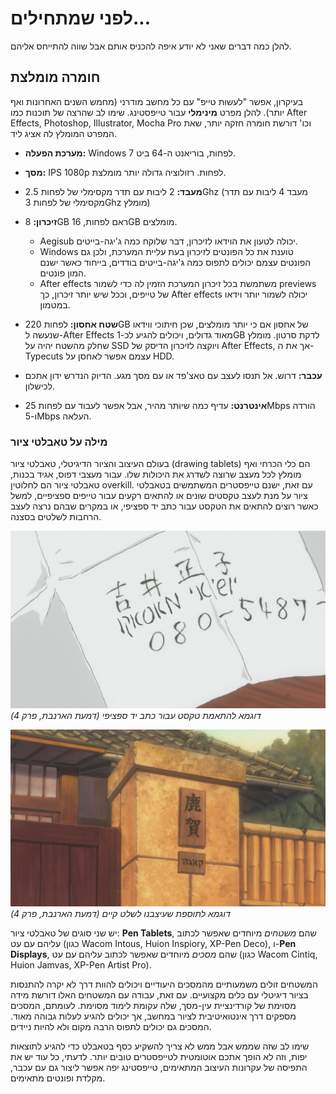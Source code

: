 # לפני שמתחילים...

להלן כמה דברים שאני לא יודע איפה להכניס אותם אבל שווה להתייחס אליהם.

## חומרה מומלצת

בעיקרון, אפשר "לעשות טייפ" עם כל מחשב מודרני
(מחמש השנים האחרונות ואף יותר).
להלן מפרט **מינימלי** עבור טייפסטינג.
שימו לב שהרצה של תוכנות כמו
After Effects, Photoshop, Illustrator, Mocha Pro וכו'
דורשת חומרה חזקה יותר, שאת המפרט המומלץ לה אציג ליד.

- **מערכת הפעלה:** Windows 7 לפחות, בוריאנט ה-64 ביט.
- **מסך:** IPS 1080p לפחות. רזולוציה גדולה יותר מומלצת.
- **מעבד:** 2 ליבות עם תדר מקסימלי של לפחות 2.5Ghz (מעבד 4 ליבות עם תדר מקסימלי של לפחות 3Ghz מומלץ)
- **זיכרון:** 8GB ראם לפחות, 16GB מומלצים.

  - Aegisub יכולה לטעון את הוידאו לזיכרון, דבר שלוקח כמה ג'יגה-בייטים.
  - Windows טוענת את כל הפונטים לזיכרון בעת עליית המערכת, ולכן גם הפונטים עצמם יכולים לתפוס כמה ג'יגה-בייטים בודדים, בייחוד כאשר ישנם המון פונטים.
  - After effects משתמשת בכל זיכרון המערכת הזמין לה כדי לשמור previews של טייפים, וככל שיש יותר זיכרון, כך After effects יכולה לשמור יותר וידאו במטמון.

- **שטח אחסון:** לפחות 220GB של אחסון אם כי יותר מומלצים,
שכן חיתוכי ווידאו שנעשה ל-After Effects
מאוד גדולים, ויכולים להגיע לכ-1GB לדקת סרטון. 
מומלץ שחלק מהשטח יהיה על SSD ויוקצה לזיכרון הדיסק של After Effects,
אך את ה-Typecuts עצמם אפשר לאחסן על HDD.

- **עכבר:** דרוש. אל תנסו לעצב עם טאצ'פד או עם מסך מגע. הדיוק הנדרש ידון אתכם לכישלון.

- **אינטרנט:** עדיף כמה שיותר מהיר, אבל אפשר לעבוד עם לפחות 25Mbps הורדה ו-5Mbps העלאה.

### מילה על טאבלטי ציור

בעולם העיצוב והציור הדיגיטלי, טאבלטי ציור (drawing tablets)
הם כלי הכרחי ואף מומלץ לכל מעצב שרוצה לשדרג את היכולות שלו.
עבור מעצבי דפוס,
אגיד בכנות,
טאבלטי ציור הם לחלוטין overkill.
עם זאת,
ישנם טייפסטרים המשתמשים בטאבלטי ציור
על מנת לעצב טקסטים שונים
או להתאים רקעים עבור טייפים ספציפיים,
למשל
כאשר רוצים להתאים את הטקסט עבור כתב יד ספציפי,
או במקרים שבהם נרצה לעצב הרחבות לשלטים בסצנה.

![](/images/usgai-drop-custom-drawing-01.png)
*דוגמא להתאמת טקסט עבור כתב יד ספציפי
(דמעת הארנבת, פרק 4)*

![](/images/usgai-drop-custom-drawing-04.png)
*דוגמא לתוספת שעיצבנו לשלט קיים
(דמעת הארנבת, פרק 4)*

יש שני סוגים של טאבלטי ציור:
**Pen Tablets**, שהם *משטחים* מיוחדים שאפשר לכתוב עליהם עם עט
(כגון Wacom Intous, Huion Inspiory, XP-Pen Deco),
ו-**Pen Displays**, שהם *מסכים* מיוחדים שאפשר לכתוב עליהם עם עט
(כגון Wacom Cintiq, Huion Jamvas, XP-Pen Artist Pro).

המשטחים זולים משמעותיים מהמסכים היעודיים
ויכולים להוות דרך לא יקרה להתנסות בציור דיגיטלי עם כלים מקצועיים.
עם זאת,
עבודה עם המשטחים האלו דורשת מידה מסוימת של קורדינציית עין-מסך,
שלה עקומת לימוד מסוימת.
לעומתם,
המסכים מספקים דרך אינטואיטיבית לציור במחשב, אך יכולים להגיע לעלות גבוהה מאוד.
המסכים גם יכולים לתפוס הרבה מקום ולא להיות ניידים.

שימו לב שזה שממש אבל ממש לא צריך להשקיע כסף בטאבלט כדי להגיע לתוצאות יפות,
וזה לא הופך אתכם אוטומטית לטייפסטרים טובים יותר.
לדעתי, 
כל עוד יש את התפיסה של עקרונות העיצוב המתאימים,
טייפסטינג יפה אפשר ליצור גם עם עכבר, מקלדת ופונטים מתאימים.
